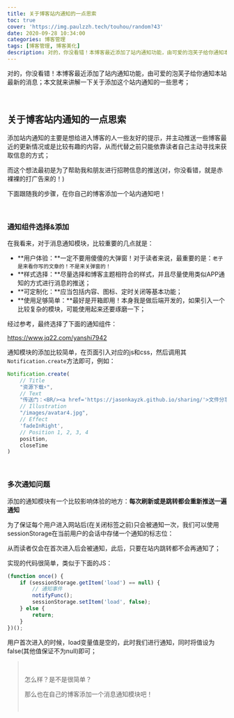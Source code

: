 ```yaml
---
title: 关于博客站内通知的一点思索
toc: true
cover: 'https://img.paulzzh.tech/touhou/random?43'
date: 2020-09-28 10:34:00
categories: 博客管理
tags: [博客管理, 博客美化]
description: 对的，你没看错！本博客最近添加了站内通知功能，由可爱的泡芙子给你通知本站最新的消息；本文就来讲解一下关于添加这个站内通知的一些思考；
---
```


对的，你没看错！本博客最近添加了站内通知功能，由可爱的泡芙子给你通知本站最新的消息；本文就来讲解一下关于添加这个站内通知的一些思考；

<!--more-->

<br/>

## 关于博客站内通知的一点思索

添加站内通知的主要是想给进入博客的人一些友好的提示，并主动推送一些博客最近的更新情况或是比较有趣的内容，从而代替之前只能依靠读者自己主动寻找来获取信息的方式；

而这个想法最初是为了帮助我和朋友进行招聘信息的推送(对，你没看错，就是赤裸裸的打广告来的！)

下面跟随我的步骤，在你自己的博客添加一个站内通知吧！

<BR/>

### 通知组件选择&添加

在我看来，对于消息通知模块，比较重要的几点就是：

-   **用户体验：**一定不要用傻傻的大弹窗！对于读者来说，最重要的是：`老子是来看你写的文章的！不是来关弹窗的！`
-   **样式选择：**尽量选择和博客主题相符合的样式，并且尽量使用类似APP通知的方式进行消息的推送；
-   **可定制化：**应当包括内容、图标、定时关闭等基本功能；
-   **使用足够简单：**最好是开箱即用！本身我是做后端开发的，如果引入一个比较复杂的模块，可能使用起来还要琢磨一下；

经过参考，最终选择了下面的通知组件：

https://www.jq22.com/yanshi7942

通知模块的添加比较简单，在页面引入对应的js和css，然后调用其`Notification.create`方法即可，例如：

```js
Notification.create(
    // Title
    "资源下载⚡",
    // Text
    "传送门：<BR/><a href='https://jasonkayzk.github.io/sharing/'>文件分享</a>",
    // Illustration
    "/images/avatar4.jpg",
    // Effect
    'fadeInRight',
    // Position 1, 2, 3, 4
    position,
    closeTime
)
```

<BR/>

### 多次通知问题

添加的通知模块有一个比较影响体验的地方：<font>**每次刷新或是跳转都会重新推送一遍通知**</font>

为了保证每个用户进入网站后(在关闭标签之前)只会被通知一次，我们可以使用sessionStorage在当前用户的会话中存储一个通知的标志位：

从而读者仅会在首次进入后会被通知，此后，只要在站内跳转都不会再通知了；

实现的代码很简单，类似于下面的JS：

```javascript
(function once() {
    if (sessionStorage.getItem('load') == null) {
        // 通知事件
        notifyFunc();
        sessionStorage.setItem('load', false);
    } else {
        return;
    }
})();
```

用户首次进入的时候，load变量值是空的，此时我们进行通知，同时将值设为false(其他值保证不为null)即可；

><BR/>
>
>怎么样？是不是很简单？
>
>那么也在自己的博客添加一个消息通知模块吧！
>
><BR/>

<br/>